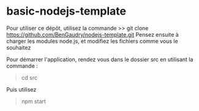 ﻿# basic-nodejs-template

Pour utiliser ce dépôt, utilisez la commande >> git clone https://github.com/BenGaudry/nodejs-template.git
Pensez ensuite à charger les modules node.js, et modifiez les fichiers comme vous le souhaitez

Pour démarrer l'application, rendez vous dans le dossier src en utilisant la commande :
> cd src

Puis utilisez 
> npm start

